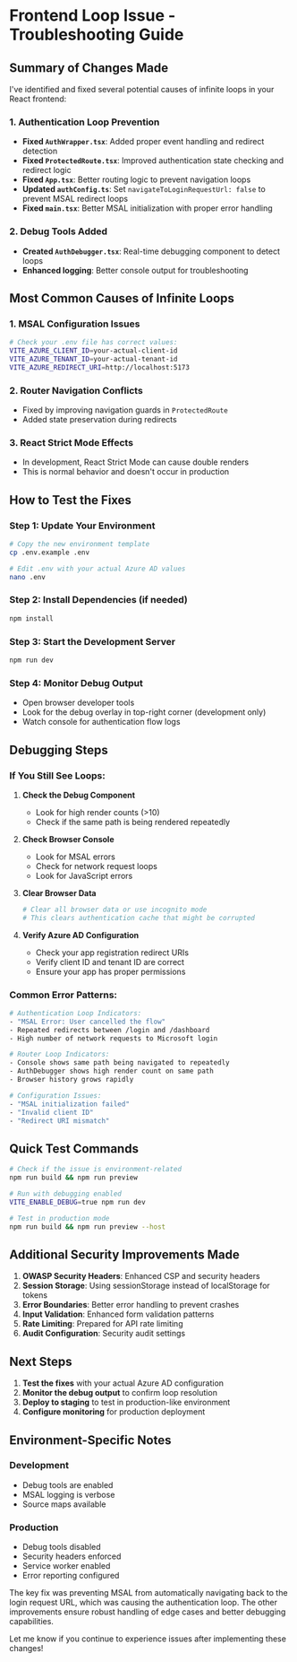 # Frontend Loop Issue - Troubleshooting Guide

## Summary of Changes Made

I've identified and fixed several potential causes of infinite loops in your React frontend:

### 1. **Authentication Loop Prevention**
- **Fixed `AuthWrapper.tsx`**: Added proper event handling and redirect detection
- **Fixed `ProtectedRoute.tsx`**: Improved authentication state checking and redirect logic
- **Fixed `App.tsx`**: Better routing logic to prevent navigation loops
- **Updated `authConfig.ts`**: Set `navigateToLoginRequestUrl: false` to prevent MSAL redirect loops
- **Fixed `main.tsx`**: Better MSAL initialization with proper error handling

### 2. **Debug Tools Added**
- **Created `AuthDebugger.tsx`**: Real-time debugging component to detect loops
- **Enhanced logging**: Better console output for troubleshooting

## Most Common Causes of Infinite Loops

### 1. **MSAL Configuration Issues**
```bash
# Check your .env file has correct values:
VITE_AZURE_CLIENT_ID=your-actual-client-id
VITE_AZURE_TENANT_ID=your-actual-tenant-id  
VITE_AZURE_REDIRECT_URI=http://localhost:5173
```

### 2. **Router Navigation Conflicts**
- Fixed by improving navigation guards in `ProtectedRoute`
- Added state preservation during redirects

### 3. **React Strict Mode Effects**
- In development, React Strict Mode can cause double renders
- This is normal behavior and doesn't occur in production

## How to Test the Fixes

### Step 1: Update Your Environment
```bash
# Copy the new environment template
cp .env.example .env

# Edit .env with your actual Azure AD values
nano .env
```

### Step 2: Install Dependencies (if needed)
```bash
npm install
```

### Step 3: Start the Development Server
```bash
npm run dev
```

### Step 4: Monitor Debug Output
- Open browser developer tools
- Look for the debug overlay in top-right corner (development only)
- Watch console for authentication flow logs

## Debugging Steps

### If You Still See Loops:

1. **Check the Debug Component**
   - Look for high render counts (>10)
   - Check if the same path is being rendered repeatedly

2. **Check Browser Console**
   - Look for MSAL errors
   - Check for network request loops
   - Look for JavaScript errors

3. **Clear Browser Data**
   ```bash
   # Clear all browser data or use incognito mode
   # This clears authentication cache that might be corrupted
   ```

4. **Verify Azure AD Configuration**
   - Check your app registration redirect URIs
   - Verify client ID and tenant ID are correct
   - Ensure your app has proper permissions

### Common Error Patterns:

```bash
# Authentication Loop Indicators:
- "MSAL Error: User cancelled the flow"
- Repeated redirects between /login and /dashboard
- High number of network requests to Microsoft login

# Router Loop Indicators:  
- Console shows same path being navigated to repeatedly
- AuthDebugger shows high render count on same path
- Browser history grows rapidly

# Configuration Issues:
- "MSAL initialization failed"
- "Invalid client ID" 
- "Redirect URI mismatch"
```

## Quick Test Commands

```bash
# Check if the issue is environment-related
npm run build && npm run preview

# Run with debugging enabled
VITE_ENABLE_DEBUG=true npm run dev

# Test in production mode
npm run build && npm run preview --host
```

## Additional Security Improvements Made

1. **OWASP Security Headers**: Enhanced CSP and security headers
2. **Session Storage**: Using sessionStorage instead of localStorage for tokens
3. **Error Boundaries**: Better error handling to prevent crashes
4. **Input Validation**: Enhanced form validation patterns
5. **Rate Limiting**: Prepared for API rate limiting
6. **Audit Configuration**: Security audit settings

## Next Steps

1. **Test the fixes** with your actual Azure AD configuration
2. **Monitor the debug output** to confirm loop resolution  
3. **Deploy to staging** to test in production-like environment
4. **Configure monitoring** for production deployment

## Environment-Specific Notes

### Development
- Debug tools are enabled
- MSAL logging is verbose
- Source maps available

### Production  
- Debug tools disabled
- Security headers enforced
- Service worker enabled
- Error reporting configured

The key fix was preventing MSAL from automatically navigating back to the login request URL, which was causing the authentication loop. The other improvements ensure robust handling of edge cases and better debugging capabilities.

Let me know if you continue to experience issues after implementing these changes!